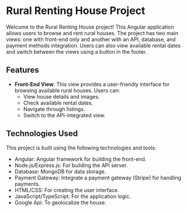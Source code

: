 # Rural Renting House Project

Welcome to the Rural Renting House project! This Angular application allows users to browse and rent rural houses. The project has two main views: one with front-end only and another with an API, database, and payment methods integration. Users can also view available rental dates and switch between the views using a button in the footer.



## Features

- **Front-End View**: This view provides a user-friendly interface for browsing available rural houses. Users can:
  - View house details and images.
  - Check available rental dates.
  - Navigate through listings.
  - Switch to the API-integrated view.


## Technologies Used
This project is built using the following technologies and tools:
- Angular: Angular framework for building the front-end.
- Node.js/Express.js: For building the API server.
- Database: MongoDB for data storage.
- Payment Gateway: Integrate a payment gateway (Stripe) for handling payments.
- HTML/CSS: For creating the user interface.
- JavaScript/TypeScript: For the application logic.
- Google Api: To geolocalize the house.





